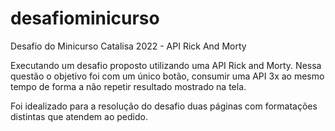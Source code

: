 # desafiominicurso
Desafio do Minicurso Catalisa 2022 - API Rick And Morty

Executando um desafio proposto utilizando uma API Rick and Morty.
Nessa questão o objetivo foi com um único botão, consumir uma API 3x ao mesmo tempo de forma a não repetir resultado mostrado na tela.

Foi idealizado para a resolução do desafio duas páginas com formatações distintas que atendem ao pedido.